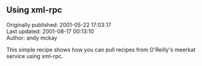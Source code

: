 ## Using xml-rpc  
Originally published: 2001-05-22 17:03:17  
Last updated: 2001-08-17 00:13:10  
Author: andy mckay  
  
This simple recipe shows how you can pull recipes from O'Reilly's meerkat service using xml-rpc.